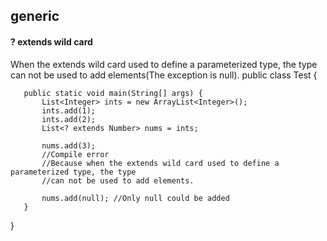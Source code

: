 ## generic

#### ? extends wild card

When the extends wild card used to define a parameterized type, the type can not be used to add elements(The exception is null).
   public class Test {

       public static void main(String[] args) {
           List<Integer> ints = new ArrayList<Integer>();
           ints.add(1);
           ints.add(2);
           List<? extends Number> nums = ints;

           nums.add(3);
           //Compile error
           //Because when the extends wild card used to define a parameterized type, the type
           //can not be used to add elements.

           nums.add(null); //Only null could be added
       }
   }
